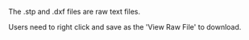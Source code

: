 The .stp and .dxf files are raw text files. 
<p>
<p>
Users need to right click and save as the 'View Raw File' to download. 
